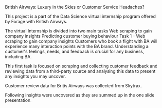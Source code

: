 British Airways: Luxury in the Skies or Customer Service Headaches?



This project is a part of the Data Science virtual internship program offered by Forage with British Airways.

The virtual Internship is divided into two main tasks
Web scraping to gain company insights
Predicting customer buying behaviour
Task 1 - Web scraping to gain company insights
Customers who book a flight with BA will experience many interaction points with the BA brand. Understanding a customer's feelings, needs, and feedback is crucial for any business, including BA.

This first task is focused on scraping and collecting customer feedback and reviewing data from a third-party source and analysing this data to present any insights you may uncover.

Customer review data for Britis Airways was collected from Skytrax.

Following insights were uncovered as they are summed up in the one slide presentation.
